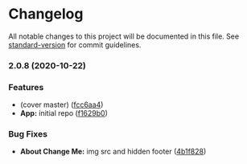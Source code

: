 # Changelog

All notable changes to this project will be documented in this file. See [standard-version](https://github.com/conventional-changelog/standard-version) for commit guidelines.

### 2.0.8 (2020-10-22)


### Features

* (cover master) ([fcc6aa4](https://github.com/yzw7489757/dev-dashboard/commit/fcc6aa4866062130d228fc3c5b51c6dedcdb5d40))
* **App:** initial repo ([f1629b0](https://github.com/yzw7489757/dev-dashboard/commit/f1629b05fff14634fb7c7c6d45ad5b34075bbce6))


### Bug Fixes

* **About Change Me:** img src and hidden footer ([4b1f828](https://github.com/yzw7489757/dev-dashboard/commit/4b1f8283364ce3567ab4f9cb8b20839f5e88c291))

